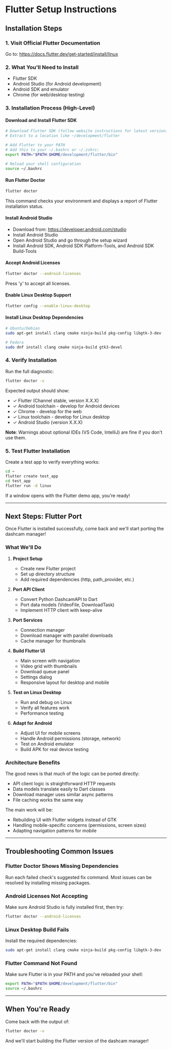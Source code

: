 # Flutter Setup Instructions

## Installation Steps

### 1. Visit Official Flutter Documentation
Go to: https://docs.flutter.dev/get-started/install/linux

### 2. What You'll Need to Install
- Flutter SDK
- Android Studio (for Android development)
- Android SDK and emulator
- Chrome (for web/desktop testing)

### 3. Installation Process (High-Level)

#### Download and Install Flutter SDK
```bash
# Download Flutter SDK (follow website instructions for latest version)
# Extract to a location like ~/development/flutter

# Add Flutter to your PATH
# Add this to your ~/.bashrc or ~/.zshrc:
export PATH="$PATH:$HOME/development/flutter/bin"

# Reload your shell configuration
source ~/.bashrc
```

#### Run Flutter Doctor
```bash
flutter doctor
```
This command checks your environment and displays a report of Flutter installation status.

#### Install Android Studio
- Download from: https://developer.android.com/studio
- Install Android Studio
- Open Android Studio and go through the setup wizard
- Install Android SDK, Android SDK Platform-Tools, and Android SDK Build-Tools

#### Accept Android Licenses
```bash
flutter doctor --android-licenses
```
Press 'y' to accept all licenses.

#### Enable Linux Desktop Support
```bash
flutter config --enable-linux-desktop
```

#### Install Linux Desktop Dependencies
```bash
# Ubuntu/Debian
sudo apt-get install clang cmake ninja-build pkg-config libgtk-3-dev

# Fedora
sudo dnf install clang cmake ninja-build gtk3-devel
```

### 4. Verify Installation

Run the full diagnostic:
```bash
flutter doctor -v
```

Expected output should show:
- ✓ Flutter (Channel stable, version X.X.X)
- ✓ Android toolchain - develop for Android devices
- ✓ Chrome - develop for the web
- ✓ Linux toolchain - develop for Linux desktop
- ✓ Android Studio (version X.X.X)

**Note**: Warnings about optional IDEs (VS Code, IntelliJ) are fine if you don't use them.

### 5. Test Flutter Installation

Create a test app to verify everything works:
```bash
cd ~
flutter create test_app
cd test_app
flutter run -d linux
```

If a window opens with the Flutter demo app, you're ready!

---

## Next Steps: Flutter Port

Once Flutter is installed successfully, come back and we'll start porting the dashcam manager!

### What We'll Do

1. **Project Setup**
   - Create new Flutter project
   - Set up directory structure
   - Add required dependencies (http, path_provider, etc.)

2. **Port API Client**
   - Convert Python DashcamAPI to Dart
   - Port data models (VideoFile, DownloadTask)
   - Implement HTTP client with keep-alive

3. **Port Services**
   - Connection manager
   - Download manager with parallel downloads
   - Cache manager for thumbnails

4. **Build Flutter UI**
   - Main screen with navigation
   - Video grid with thumbnails
   - Download queue panel
   - Settings dialog
   - Responsive layout for desktop and mobile

5. **Test on Linux Desktop**
   - Run and debug on Linux
   - Verify all features work
   - Performance testing

6. **Adapt for Android**
   - Adjust UI for mobile screens
   - Handle Android permissions (storage, network)
   - Test on Android emulator
   - Build APK for real device testing

### Architecture Benefits

The good news is that much of the logic can be ported directly:
- API client logic is straightforward HTTP requests
- Data models translate easily to Dart classes
- Download manager uses similar async patterns
- File caching works the same way

The main work will be:
- Rebuilding UI with Flutter widgets instead of GTK
- Handling mobile-specific concerns (permissions, screen sizes)
- Adapting navigation patterns for mobile

---

## Troubleshooting Common Issues

### Flutter Doctor Shows Missing Dependencies
Run each failed check's suggested fix command. Most issues can be resolved by installing missing packages.

### Android Licenses Not Accepting
Make sure Android Studio is fully installed first, then try:
```bash
flutter doctor --android-licenses
```

### Linux Desktop Build Fails
Install the required dependencies:
```bash
sudo apt-get install clang cmake ninja-build pkg-config libgtk-3-dev
```

### Flutter Command Not Found
Make sure Flutter is in your PATH and you've reloaded your shell:
```bash
export PATH="$PATH:$HOME/development/flutter/bin"
source ~/.bashrc
```

---

## When You're Ready

Come back with the output of:
```bash
flutter doctor -v
```

And we'll start building the Flutter version of the dashcam manager!
